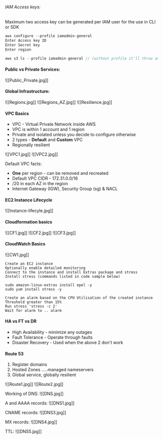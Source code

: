 
###### IAM Access keys:
Maximum two access key can be generated per IAM user
for the use in CLI or SDK
```js
aws configure --profile iamadmin-general
Enter Access key ID
Enter Secret key
Enter region

aws s3 ls --profile iamadmin-general // (without profile it'll throw auth error)
```

#### Public vs Private Services:
![[Public_Private.jpg]]

#### Global Infrastructure:
![[Regions.jpg]]
![[Regions_AZ.jpg]]
![[Resilience.jpg]]

#### VPC Basics
* VPC - Virtual Private Network inside AWS
* VPC is within 1 account and 1 region
* Private and isolated unless you decide to configure otherwise
* 2 types - **Default** and **Custom** VPC
* Regionally resilient

![[VPC1.jpg]]
![[VPC2.jpg]]

Default VPC facts:
* **One** per region - can be removed and recreated
* Default VPC CIDR - 172.31.0.0/16
* /20 in each AZ in the region
* Internet Gateway (IGW), Security Group (sg) & NACL

#### EC2 Instance Lifecycle
![[Instance-lifecyle.jpg]]

#### Cloudformation basics
![[CF1.jpg]]
![[CF2.jpg]]
![[CF3.jpg]]

#### CloudWatch Basics
![[CW1.jpg]]
```
Create an EC2 instance
Optionally enable detailed monitoring
Connect to the instance and install Extras package and stress
Install stress (commands listed in code sample below)

sudo amazon-linux-extras install epel -y
sudo yum install stress -y

Create an alarm based on the CPU Utilisation of the created instance
Threshold greater than 15%
Run stress 'stress -c 2'
Wait for alarm to .. alarm
```

#### HA vs FT vs DR
* High Availability - minimize any outages
* Fault Tolerance - Operate through faults
* Disaster Recovery - Used when the above 2 don't work

#### Route 53
1. Register domains
2. Hosted Zones .....managed nameservers
3. Global service, globally resilient

![[Route1.jpg]]
![[Route2.jpg]]

Working of DNS:
![[DNS.jpg]]

A and AAAA records:
![[DNS1.jpg]]

CNAME records:
![[DNS3.jpg]]

MX records:
![[DNS4.jpg]]


TTL:
![[DNS5.jpg]]


